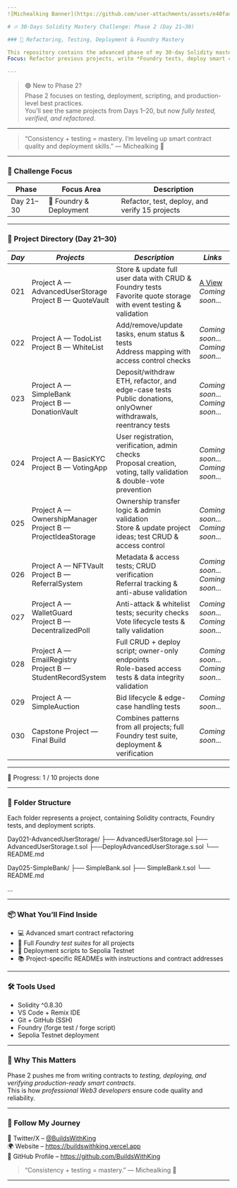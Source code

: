 ```yaml
---
![Michealking Banner](https://github.com/user-attachments/assets/e40fada9-bde2-4c65-854a-c0ad3f846622)

# 🔥 30-Days Solidity Mastery Challenge: Phase 2 (Day 21–30)

### 🚀 Refactoring, Testing, Deployment & Foundry Mastery

This repository contains the advanced phase of my 30-day Solidity mastery challenge — *Days 21–30*.  
Focus: Refactor previous projects, write *Foundry tests, deploy smart contracts to **Sepolia Testnet*, and verify functionality.

---
```

> 🟢 New to Phase 2?  
> Phase 2 focuses on testing, deployment, scripting, and production-level best practices.  
> You’ll see the same projects from Days 1–20, but now *fully tested, verified, and refactored*.
---
> “Consistency + testing = mastery. I’m leveling up smart contract quality and deployment skills.”
— Michealking 👑
---

### 📅 Challenge Focus

| Phase | Focus Area                           | Description                                    |
|-------|-------------------------------------|------------------------------------------------|
| Day 21–30 | 🧪 Foundry & Deployment            | Refactor, test, deploy, and verify 15 projects |

---

### 📅 Project Directory (Day 21–30)

| *Day* | *Projects* | *Description* | *Links* |
|---------|--------------|-----------------|-----------|
| 021 | Project A — AdvancedUserStorage <br> Project B — QuoteVault | Store & update full user data with CRUD & Foundry tests <br> Favorite quote storage with event testing & validation | [A View](https://github.com/BuildsWithKing/21-30-foundry-test-deploy/tree/main/Day021-AdvancedUserStorage) <br> *Coming soon...* |
| 022 | Project A — TodoList <br> Project B — WhiteList | Add/remove/update tasks, enum status & tests <br> Address mapping with access control checks | *Coming soon...* <br> *Coming soon...* |
| 023 | Project A — SimpleBank <br> Project B — DonationVault | Deposit/withdraw ETH, refactor, and edge-case tests <br> Public donations, onlyOwner withdrawals, reentrancy tests | *Coming soon...* <br> *Coming soon...* |
| 024 | Project A — BasicKYC <br> Project B — VotingApp | User registration, verification, admin checks <br> Proposal creation, voting, tally validation & double-vote prevention | *Coming soon...* <br> *Coming soon...* |
| 025 | Project A — OwnershipManager <br> Project B — ProjectIdeaStorage | Ownership transfer logic & admin validation <br> Store & update project ideas; test CRUD & access control |*Coming soon...* <br> *Coming soon...* |
| 026 | Project A — NFTVault <br> Project B — ReferralSystem | Metadata & access tests; CRUD verification <br> Referral tracking & anti-abuse validation | *Coming soon...* <br> *Coming soon...* |
| 027 | Project A — WalletGuard <br> Project B — DecentralizedPoll | Anti-attack & whitelist tests; security checks <br> Vote lifecycle tests & tally validation | *Coming soon...* <br> *Coming soon...* |
| 028 | Project A — EmailRegistry <br> Project B — StudentRecordSystem | Full CRUD + deploy script; owner-only endpoints <br> Role-based access tests & data integrity validation | *Coming soon...* <br> *Coming soon...* |
| 029 | Project A — SimpleAuction | Bid lifecycle & edge-case handling tests | *Coming soon...* |
| 030 | Capstone Project — Final Build | Combines patterns from all projects; full Foundry test suite, deployment & verification | *Coming soon...* |
---

🧱 Progress: 1 / 10 projects done 

---

### 📂 Folder Structure

Each folder represents a project, containing Solidity contracts, Foundry tests, and deployment scripts.

Day021-AdvancedUserStorage/ ├── AdvancedUserStorage.sol ├── AdvancedUserStorage.t.sol ├──DeployAdvancedUserStorage.s.sol └── README.md

Day025-SimpleBank/ ├── SimpleBank.sol ├── SimpleBank.t.sol └── README.md

...

---

### 📦 What You’ll Find Inside

- 💻 Advanced smart contract refactoring  
- 🧪 Full *Foundry test suites* for all projects  
- 🚀 Deployment scripts to Sepolia Testnet  
- 📚 Project-specific READMEs with instructions and contract addresses  

---

### 🛠 Tools Used

- Solidity ^0.8.30  
- VS Code + Remix IDE  
- Git + GitHub (SSH)  
- Foundry (forge test / forge script)  
- Sepolia Testnet deployment  

---

### 🧠 Why This Matters

Phase 2 pushes me from writing contracts to *testing, deploying, and verifying production-ready smart contracts*.  
This is how *professional Web3 developers* ensure code quality and reliability.

---

### 💬 Follow My Journey

📡 Twitter/X – [@BuildsWithKing](https://x.com/BuildsWithKing/)  
🌍 Website – https://buildswithking.vercel.app  
🧠 GitHub Profile – https://github.com/BuildsWithKing  

> “Consistency + testing = mastery.”
— Michealking 👑

---
